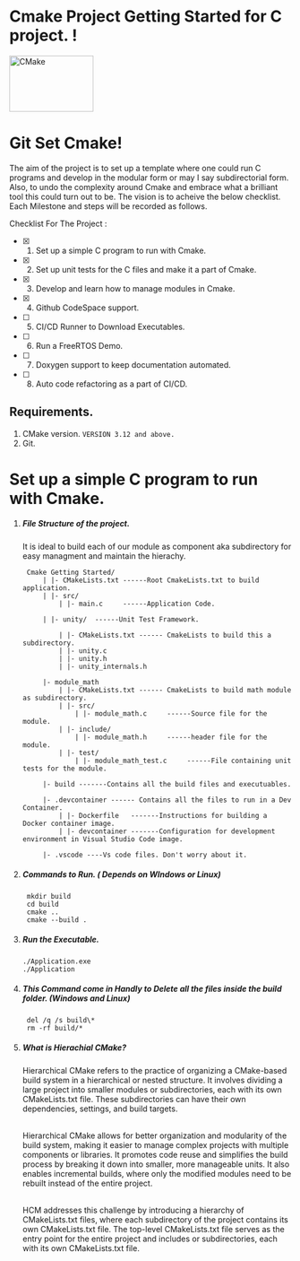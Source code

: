 # Cmake Project Getting Started for C project. !
<a href="https://cmake.org">
  <img src="https://cmake.org/wp-content/uploads/2018/11/cmake_logo_slider.png" alt="CMake" width="150" height="100">
</a>



# Git Set Cmake! 

The aim of the project is to set up a template where one could run C programs and develop in the modular form or may I say subdirectorial form. Also, to undo the complexity around Cmake and embrace what a brilliant tool this could turn out to be.
The vision is to acheive the below checklist. Each Milestone and steps will be recorded as follows.

Checklist For The Project :

  
 - [x] 1. Set up a simple C program to run with Cmake. 
 - [x] 2. Set up unit tests for the C files and make it a part of Cmake.
 - [x] 3. Develop and learn how to manage modules in Cmake.
 - [x] 4. Github CodeSpace support.
 - [ ] 5. CI/CD Runner to Download Executables.
 - [ ] 6. Run a FreeRTOS Demo.
 - [ ] 7. Doxygen support to keep documentation automated.
 - [ ] 8. Auto code refactoring as a part of CI/CD.

## Requirements.
1. CMake version. ```VERSION 3.12 and above.```
2. Git.


# Set up a simple C program to run with Cmake.

1. ##### File Structure of the project.
   It is ideal to build each of our module as component aka subdirectory for easy managment and maintain the hierachy.


        Cmake Getting Started/
            | |- CMakeLists.txt ------Root CmakeLists.txt to build application.
            | |- src/
                | |- main.c     ------Application Code.
            
            | |- unity/  ------Unit Test Framework.

                | |- CMakeLists.txt ------ CmakeLists to build this a subdirectory.
                | |- unity.c
                | |- unity.h
                | |- unity_internals.h

            |- module_math
                | |- CMakeLists.txt ------ CmakeLists to build math module as subdirectory.
                | |- src/
                    | |- module_math.c     ------Source file for the module.
                | |- include/
                    | |- module_math.h     ------header file for the module.
                | |- test/
                    | |- module_math_test.c     ------File containing unit tests for the module.

            |- build -------Contains all the build files and executuables.

            |- .devcontainer ------ Contains all the files to run in a Dev Container.
                | |- Dockerfile   -------Instructions for building a Docker container image.
                | |- devcontainer -------Configuration for development environment in Visual Studio Code image.      

            |- .vscode ----Vs code files. Don't worry about it.
                

2. ##### Commands to Run. ( Depends on WIndows or Linux)
	
	    mkdir build
	    cd build
	    cmake ..
	    cmake --build .

3. ##### Run the Executable.

	   ./Application.exe
       ./Application
    
4. ##### This Command come in Handly to Delete all the files inside the build folder. (Windows and Linux)
	
        del /q /s build\*
        rm -rf build/*

5. ##### What is Hierachial CMake?

    Hierarchical CMake refers to the practice of organizing a CMake-based build system in a hierarchical or nested structure. It involves dividing a large project into smaller modules or subdirectories, each with its own CMakeLists.txt file. These subdirectories can have their own dependencies, settings, and build targets. <br><br>
    
    Hierarchical CMake allows for better organization and modularity of the build system, making it easier to manage complex projects with multiple components or libraries. It promotes code reuse and simplifies the build process by breaking it down into smaller, more manageable units. It also enables incremental builds, where only the modified modules need to be rebuilt instead of the entire project. <br> <br>

    HCM addresses this challenge by introducing a hierarchy of CMakeLists.txt files, where each subdirectory of the project contains its own CMakeLists.txt file. The top-level CMakeLists.txt file serves as the entry point for the entire project and includes or subdirectories, each with its own CMakeLists.txt file.




